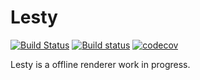 # Lesty

[![Build Status](https://travis-ci.org/LesleyLai/lesty.svg?branch=master)](https://travis-ci.org/LesleyLai/lesty)
[![Build status](https://ci.appveyor.com/api/projects/status/59bt5s5smwaqf148/branch/master?svg=true)](https://ci.appveyor.com/project/LesleyLai/lesty/branch/master)
[![codecov](https://codecov.io/gh/LesleyLai/lesty/branch/master/graph/badge.svg)](https://codecov.io/gh/LesleyLai/lesty)

Lesty is a offline renderer work in progress.
